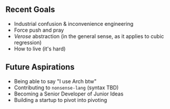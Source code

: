 ## Recent Goals
- Industrial confusion & inconvenience engineering  
- Force push and pray  
- *Verose* abstraction (in the general sense, as it applies to cubic regression)  
- How to live (it's hard)
## Future Aspirations
- Being able to say "I use Arch btw"
- Contributing to `nonsense-lang` (syntax TBD)  
- Becoming a Senior Developer of Junior Ideas  
- Building a startup to pivot into pivoting
